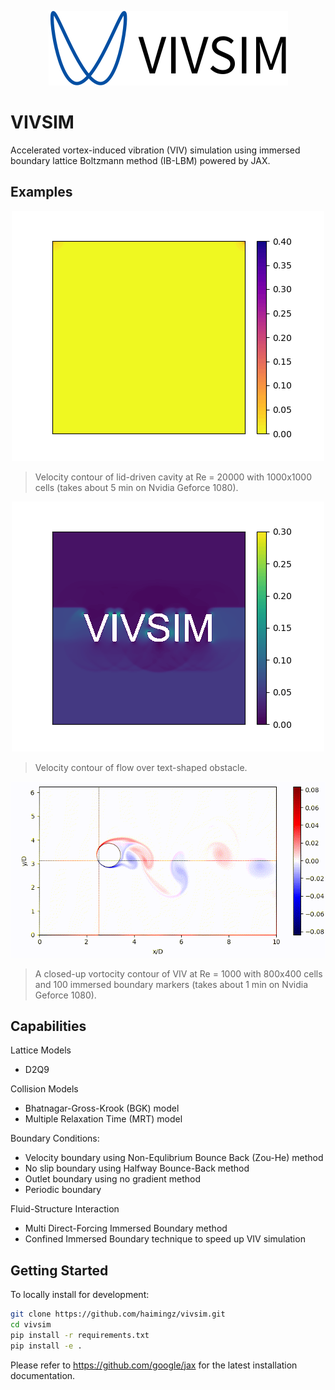 <p align="center">
<img src ="assets/vivsim.svg"/>
</p>

# VIVSIM 

Accelerated vortex-induced vibration (VIV) simulation using immersed boundary lattice Boltzmann method (IB-LBM) powered by JAX.

## Examples

<p align="center">
    <img src ="assets/ldc.gif"/>
</p>

> Velocity contour of lid-driven cavity at Re = 20000 with 1000x1000 cells (takes about 5 min on Nvidia Geforce 1080).

<p align="center">
    <img src ="assets/fot.gif"/>
</p>

> Velocity contour of flow over text-shaped obstacle.

<p align="center">
    <img src ="assets/viv.gif"/>
</p>

> A closed-up vortocity contour of VIV at Re = 1000 with 800x400 cells and 100 immersed boundary markers (takes about 1 min on Nvidia Geforce 1080).


## Capabilities

Lattice Models
- D2Q9
  
Collision Models
- Bhatnagar-Gross-Krook (BGK) model
- Multiple Relaxation Time (MRT) model

Boundary Conditions:
- Velocity boundary using Non-Equlibrium Bounce Back (Zou-He) method
- No slip boundary using Halfway Bounce-Back method
- Outlet boundary using no gradient method
- Periodic boundary

Fluid-Structure Interaction
- Multi Direct-Forcing Immersed Boundary method
- Confined Immersed Boundary technique to speed up VIV simulation

## Getting Started

To locally install for development:

```bash
git clone https://github.com/haimingz/vivsim.git
cd vivsim
pip install -r requirements.txt
pip install -e .
```

Please refer to https://github.com/google/jax for the latest installation documentation. 